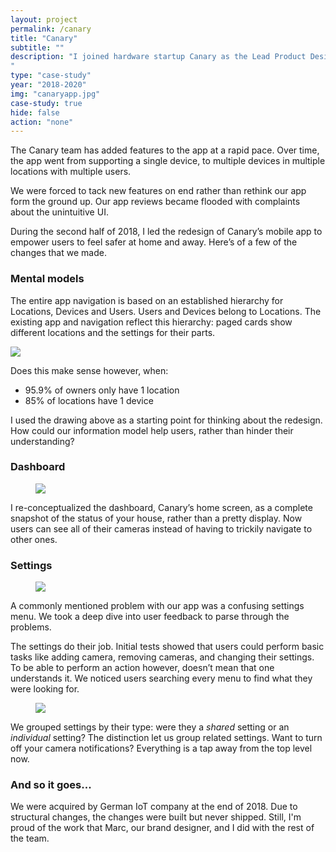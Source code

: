 ```yaml
---
layout: project
permalink: /canary
title: "Canary"
subtitle: ""
description: "I joined hardware startup Canary as the Lead Product Designer in Fall 2018.<br><br>I worked on a couple of key projects. The most important was a complete redesign of the mobile and web apps as the business shifted from a hardware sales to a SaaS model.<br><br>Tears were shed, Blood was spilled, and Metrics were improved.
"
type: "case-study"
year: "2018-2020"
img: "canaryapp.jpg"
case-study: true
hide: false
action: "none"
---
```


The Canary team has added features to the app at a rapid pace. Over time, the app went from supporting a single device, to multiple devices in multiple locations with multiple users. 

We were forced to tack new features on end rather than rethink our app form the ground up. Our app reviews became flooded with complaints about the unintuitive UI. 

During the second half of 2018, I led the redesign of Canary’s mobile app to empower users to feel safer at home and away. Here’s of a few of the changes that we made.


### Mental models

The entire app navigation is based on an established hierarchy for Locations, Devices and Users. Users and Devices belong to Locations. The existing app and navigation reflect this hierarchy: paged cards show different locations and the settings for their parts.

<img src="{{site.baseurl}}/assets/img/canaryapp/sticky.jpg">

Does this make sense however, when:
- 95.9% of owners only have 1 location
- 85% of locations have 1 device

I used the drawing above as a starting point for thinking about the redesign. How could our information model help users, rather than hinder their understanding?


### Dashboard

<figure class="mw8 center"><img src="{{site.baseurl}}/assets/img/canaryapp/dashboard.jpg"></figure>

I re-conceptualized the dashboard, Canary’s home screen, as a complete snapshot of the status of your house, rather than a pretty display. Now users can see all of their cameras instead of having to trickily navigate to other ones. 


### Settings


<figure class="mw8 center"><img src="{{site.baseurl}}/assets/img/canaryapp/settings.jpg"></figure>

A commonly mentioned problem with our app was a confusing settings menu. We took a deep dive into user feedback to parse through the problems.

The settings do their job. Initial tests showed that users could perform basic tasks like adding camera, removing cameras, and changing their settings. To be able to perform an action however, doesn’t mean that one understands it. We noticed users searching every menu to find what they were looking for.

<figure class="ph4-ns ph3 mw9 pb3 center"><img class="mb4" src="{{site.baseurl}}/assets/img/canaryapp/condense.jpg"></figure>

We grouped settings by their type: were they a *shared* setting or an *individual* setting? The distinction let us group related settings. Want to turn off your camera notifications? Everything is a tap away from the top level now.

### And so it goes...

We were acquired by German IoT company at the end of 2018. Due to structural changes, the changes were built but never shipped. Still, I'm proud of the work that Marc, our brand designer, and I did with the rest of the team.
